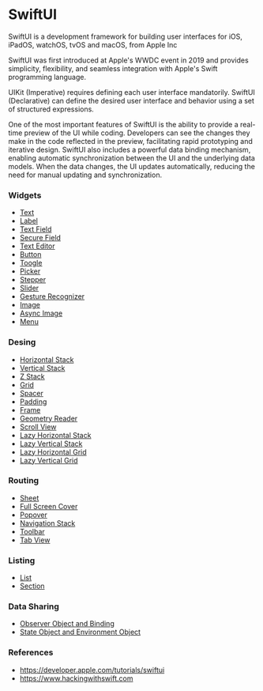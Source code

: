 # SwiftUI

SwiftUI is a development framework for building user interfaces for iOS, iPadOS, watchOS, tvOS and macOS, from Apple Inc

SwiftUI was first introduced at Apple's WWDC event in 2019 and provides simplicity, flexibility, and seamless integration with Apple's Swift programming language.

UIKit (Imperative) requires defining each user interface mandatorily. SwiftUI (Declarative) can define the desired user interface and behavior using a set of structured expressions.

One of the most important features of SwiftUI is the ability to provide a real-time preview of the UI while coding. Developers can see the changes they make in the code reflected in the preview, facilitating rapid prototyping and iterative design. SwiftUI also includes a powerful data binding mechanism, enabling automatic synchronization between the UI and the underlying data models. When the data changes, the UI updates automatically, reducing the need for manual updating and synchronization.

### Widgets
- [Text](https://github.com/omercankoc/swift-ui-handbook/blob/main/Sources/Views.md#text)
- [Label](https://github.com/omercankoc/swift-ui-handbook/blob/main/Sources/Views.md#label)
- [Text Field](https://github.com/omercankoc/swift-ui-handbook/blob/main/Sources/Views.md#text-field)
- [Secure Field](https://github.com/omercankoc/swift-ui-handbook/blob/main/Sources/Views.md#secure-field)
- [Text Editor](https://github.com/omercankoc/swift-ui-handbook/blob/main/Sources/Views.md#text-editor)
- [Button](https://github.com/omercankoc/swift-ui-handbook/blob/main/Sources/Views.md#button)
- [Toogle](https://github.com/omercankoc/swift-ui-handbook/blob/main/Sources/Views.md#toggle)
- [Picker](https://github.com/omercankoc/swift-ui-handbook/blob/main/Sources/Views.md#picker)
- [Stepper](https://github.com/omercankoc/swift-ui-handbook/blob/main/Sources/Views.md#stepper)
- [Slider](https://github.com/omercankoc/swift-ui-handbook/blob/main/Sources/Views.md#slider)
- [Gesture Recognizer](https://github.com/omercankoc/swift-ui-handbook/blob/main/Sources/Views.md#gesture-recognizer)
- [Image](https://github.com/omercankoc/swift-ui-handbook/blob/main/Sources/Views.md#image)
- [Async Image](https://github.com/omercankoc/swift-ui-handbook/blob/main/Sources/Views.md#async-image)
- [Menu](https://github.com/omercankoc/swift-ui-handbook/blob/main/Sources/Views.md#menu)

### Desing
- [Horizontal Stack](https://github.com/omercankoc/swift-ui-handbook/blob/main/Sources/Design.md#horizontal-stack)
- [Vertical Stack](https://github.com/omercankoc/swift-ui-handbook/blob/main/Sources/Design.md#vertical-stack)
- [Z Stack](https://github.com/omercankoc/swift-ui-handbook/blob/main/Sources/Design.md#z-stack)
- [Grid](https://github.com/omercankoc/swift-ui-handbook/blob/main/Sources/Design.md#grid)
- [Spacer](https://github.com/omercankoc/swift-ui-handbook/blob/main/Sources/Design.md#spacer)
- [Padding](https://github.com/omercankoc/swift-ui-handbook/blob/main/Sources/Design.md#padding)
- [Frame](https://github.com/omercankoc/swift-ui-handbook/blob/main/Sources/Design.md#frame)
- [Geometry Reader](https://github.com/omercankoc/swift-ui-handbook/blob/main/Sources/Design.md#geometry-reader)
- [Scroll View](https://github.com/omercankoc/swift-ui-handbook/blob/main/Sources/Design.md#scroll-view)
- [Lazy Horizontal Stack](https://github.com/omercankoc/swift-ui-handbook/blob/main/Sources/Design.md#lazy-horizontal-stack)
- [Lazy Vertical Stack](https://github.com/omercankoc/swift-ui-handbook/blob/main/Sources/Design.md#lazy-vertical-stack)
- [Lazy Horizontal Grid](https://github.com/omercankoc/swift-ui-handbook/blob/main/Sources/Design.md#lazy-horizontal-grid)
- [Lazy Vertical Grid](https://github.com/omercankoc/swift-ui-handbook/blob/main/Sources/Design.md#lazy-vertical-grid)

### Routing
- [Sheet](https://github.com/omercankoc/swift-ui-handbook/blob/main/Sources/Routing.md#sheet)
- [Full Screen Cover](https://github.com/omercankoc/swift-ui-handbook/blob/main/Sources/Routing.md#full-screen-cover)
- [Popover](https://github.com/omercankoc/swift-ui-handbook/blob/main/Sources/Routing.md#popover)
- [Navigation Stack](https://github.com/omercankoc/swift-ui-handbook/blob/main/Sources/Routing.md#navigation-stack)
- [Toolbar](https://github.com/omercankoc/swift-ui-handbook/blob/main/Sources/Routing.md#toolbar)
- [Tab View](https://github.com/omercankoc/swift-ui-handbook/blob/main/Sources/Routing.md#tab-view)

### Listing
- [List](https://github.com/omercankoc/swift-ui-handbook/blob/main/Sources/List.md#list)
- [Section](https://github.com/omercankoc/swift-ui-handbook/blob/main/Sources/List.md#section)

### Data Sharing
- [Observer Object and Binding](https://github.com/omercankoc/swift-ui-handbook/blob/main/Sources/DataSharing.md#observer-object-and-binding)
- [State Object and Environment Object](https://github.com/omercankoc/swift-ui-handbook/blob/main/Sources/DataSharing.md#state-object-and-environment-object)

### References
- https://developer.apple.com/tutorials/swiftui
- https://www.hackingwithswift.com
